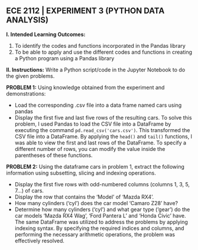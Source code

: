 ## ECE 2112 | EXPERIMENT 3 (PYTHON DATA ANALYSIS)
**I. Intended Learning Outcomes:**
1. To identify the codes and functions incorporated in the Pandas library
2. To be able to apply and use the different codes and functions in creating a Python program using a
Pandas library

**II. Instructions:**
Write a Python script/code in the Jupyter Notebook to do the given problems.

**PROBLEM 1:**
Using knowledge obtained from the experiment and demonstrations:
- Load the corresponding .csv file into a data frame named cars using pandas
- Display the first five and last five rows of the resulting cars.
To solve this problem, I used Pandas to load the CSV file into a DataFrame by executing the command `pd.read_csv('cars.csv')`. This transformed the CSV file into a DataFrame. By applying the `head()` and `tail()` functions, I was able to view the first and last rows of the DataFrame. To specify a different number of rows, you can modify the value inside the parentheses of these functions.

**PROBLEM 2:**
Using the dataframe cars in problem 1, extract the following information using subsetting, slicing and 
indexing operations.
- Display the first five rows with odd-numbered columns (columns 1, 3, 5, 7…) of cars.
-  Display the row that contains the ‘Model’ of ‘Mazda RX4’.
-  How many cylinders (‘cyl’) does the car model ‘Camaro Z28’ have?
-   Determine how many cylinders (‘cyl’) and what gear type (‘gear’) do the car models ‘Mazda RX4 
Wag’, ‘Ford Pantera L’ and ‘Honda Civic’ have.
The same DataFrame was utilized to address the problems by applying indexing syntax. By specifying the required indices and columns, and performing the necessary arithmetic operations, the problem was effectively resolved.

